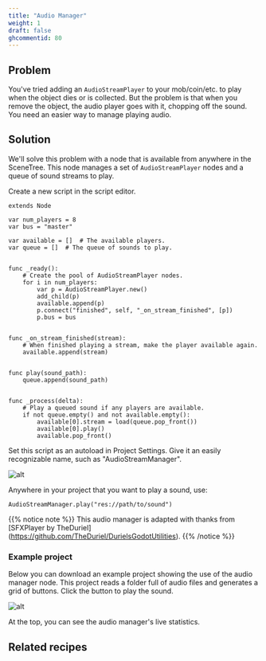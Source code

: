 ```yaml
---
title: "Audio Manager"
weight: 1
draft: false
ghcommentid: 80
---
```


## Problem

You've tried adding an `AudioStreamPlayer` to your mob/coin/etc. to play when the object dies or is collected. But the problem is that when you remove the object, the audio player goes with it, chopping off the sound. You need an easier way to manage playing audio.

## Solution

We'll solve this problem with a node that is available from anywhere in the SceneTree. This node manages a set of `AudioStreamPlayer` nodes and a queue of sound streams to play.

Create a new script in the script editor.

```gdscript
extends Node

var num_players = 8
var bus = "master"

var available = []  # The available players.
var queue = []  # The queue of sounds to play.


func _ready():
    # Create the pool of AudioStreamPlayer nodes.
    for i in num_players:
        var p = AudioStreamPlayer.new()
        add_child(p)
        available.append(p)
        p.connect("finished", self, "_on_stream_finished", [p])
        p.bus = bus


func _on_stream_finished(stream):
    # When finished playing a stream, make the player available again.
    available.append(stream)


func play(sound_path):
    queue.append(sound_path)


func _process(delta):
	# Play a queued sound if any players are available.
    if not queue.empty() and not available.empty():
        available[0].stream = load(queue.pop_front())
        available[0].play()
        available.pop_front()
```

Set this script as an autoload in Project Settings. Give it an easily recognizable name, such as "AudioStreamManager".

![alt](/godot_recipes/3.x/img/audio_mgr_01.png)

Anywhere in your project that you want to play a sound, use:

```gdscript
AudioStreamManager.play("res://path/to/sound")
```

{{% notice note %}}
This audio manager is adapted with thanks from [SFXPlayer by TheDuriel]
(https://github.com/TheDuriel/DurielsGodotUtilities).
{{% /notice %}}

### Example project

Below you can download an example project showing the use of the audio manager node. This project reads a folder full of audio files and generates a grid of buttons. Click the button to play the sound.

![alt](/godot_recipes/3.x/img/audio_mgr_02.png)

At the top, you can see the audio manager's live statistics.
<!--
{{% notice note %}}
Download the project file here: [audio_manager.zip](/godot_recipes/3.x/files/audio_manager.zip)
{{% /notice %}} -->

## Related recipes



<!-- #### Like video?

{{< youtube 7axJJYont6Y >}} -->